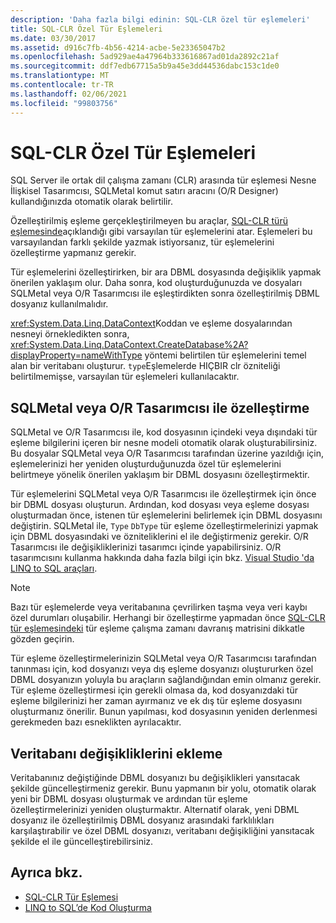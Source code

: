 ```yaml
---
description: 'Daha fazla bilgi edinin: SQL-CLR özel tür eşlemeleri'
title: SQL-CLR Özel Tür Eşlemeleri
ms.date: 03/30/2017
ms.assetid: d916c7fb-4b56-4214-acbe-5e23365047b2
ms.openlocfilehash: 5ad929ae4a47964b333616867ad01da2892c21af
ms.sourcegitcommit: ddf7edb67715a5b9a45e3dd44536dabc153c1de0
ms.translationtype: MT
ms.contentlocale: tr-TR
ms.lasthandoff: 02/06/2021
ms.locfileid: "99803756"
---
```

# <a name="sql-clr-custom-type-mappings"></a>SQL-CLR Özel Tür Eşlemeleri

SQL Server ile ortak dil çalışma zamanı (CLR) arasında tür eşlemesi Nesne İlişkisel Tasarımcısı, SQLMetal komut satırı aracını (O/R Designer) kullandığınızda otomatik olarak belirtilir.  
  
 Özelleştirilmiş eşleme gerçekleştirilmeyen bu araçlar, [SQL-CLR türü eşlemesinde](sql-clr-type-mapping.md)açıklandığı gibi varsayılan tür eşlemelerini atar. Eşlemeleri bu varsayılandan farklı şekilde yazmak istiyorsanız, tür eşlemelerini özelleştirme yapmanız gerekir.  
  
 Tür eşlemelerini özelleştirirken, bir ara DBML dosyasında değişiklik yapmak önerilen yaklaşım olur. Daha sonra, kod oluşturduğunuzda ve dosyaları SQLMetal veya O/R Tasarımcısı ile eşleştirdikten sonra özelleştirilmiş DBML dosyanız kullanılmalıdır.  
  
 <xref:System.Data.Linq.DataContext>Koddan ve eşleme dosyalarından nesneyi örnekledikten sonra, <xref:System.Data.Linq.DataContext.CreateDatabase%2A?displayProperty=nameWithType> yöntemi belirtilen tür eşlemelerini temel alan bir veritabanı oluşturur. `type`Eşlemelerde HIÇBIR clr özniteliği belirtilmemişse, varsayılan tür eşlemeleri kullanılacaktır.  
  
## <a name="customization-with-sqlmetal-or-or-designer"></a>SQLMetal veya O/R Tasarımcısı ile özelleştirme  

 SQLMetal ve O/R Tasarımcısı ile, kod dosyasının içindeki veya dışındaki tür eşleme bilgilerini içeren bir nesne modeli otomatik olarak oluşturabilirsiniz. Bu dosyalar SQLMetal veya O/R Tasarımcısı tarafından üzerine yazıldığı için, eşlemelerinizi her yeniden oluşturduğunuzda özel tür eşlemelerini belirtmeye yönelik önerilen yaklaşım bir DBML dosyasını özelleştirmektir.  
  
 Tür eşlemelerini SQLMetal veya O/R Tasarımcısı ile özelleştirmek için önce bir DBML dosyası oluşturun. Ardından, kod dosyası veya eşleme dosyası oluşturmadan önce, istenen tür eşlemelerini belirlemek için DBML dosyasını değiştirin. SQLMetal ile, `Type` `DbType` tür eşleme özelleştirmelerinizi yapmak için DBML dosyasındaki ve özniteliklerini el ile değiştirmeniz gerekir. O/R Tasarımcısı ile değişikliklerinizi tasarımcı içinde yapabilirsiniz. O/R tasarımcısını kullanma hakkında daha fazla bilgi için bkz. [Visual Studio 'da LINQ to SQL araçları](/visualstudio/data-tools/linq-to-sql-tools-in-visual-studio2).  
  
> [!NOTE]
> Bazı tür eşlemelerde veya veritabanına çevrilirken taşma veya veri kaybı özel durumları oluşabilir. Herhangi bir özelleştirme yapmadan önce [SQL-CLR tür eşlemesindeki](sql-clr-type-mapping.md) tür eşleme çalışma zamanı davranış matrisini dikkatle gözden geçirin.  
  
 Tür eşleme özelleştirmelerinizin SQLMetal veya O/R Tasarımcısı tarafından tanınması için, kod dosyanızı veya dış eşleme dosyanızı oluştururken özel DBML dosyanızın yoluyla bu araçların sağlandığından emin olmanız gerekir. Tür eşleme özelleştirmesi için gerekli olmasa da, kod dosyanızdaki tür eşleme bilgilerinizi her zaman ayırmanız ve ek dış tür eşleme dosyasını oluşturmanız önerilir. Bunun yapılması, kod dosyasının yeniden derlenmesi gerekmeden bazı esneklikten ayrılacaktır.  
  
## <a name="incorporating-database-changes"></a>Veritabanı değişikliklerini ekleme  

 Veritabanınız değiştiğinde DBML dosyanızı bu değişiklikleri yansıtacak şekilde güncelleştirmeniz gerekir. Bunu yapmanın bir yolu, otomatik olarak yeni bir DBML dosyası oluşturmak ve ardından tür eşleme özelleştirmelerinizi yeniden oluşturmaktır. Alternatif olarak, yeni DBML dosyanız ile özelleştirilmiş DBML dosyanız arasındaki farklılıkları karşılaştırabilir ve özel DBML dosyanızı, veritabanı değişikliğini yansıtacak şekilde el ile güncelleştirebilirsiniz.  
  
## <a name="see-also"></a>Ayrıca bkz.

- [SQL-CLR Tür Eşlemesi](sql-clr-type-mapping.md)
- [LINQ to SQL’de Kod Oluşturma](code-generation-in-linq-to-sql.md)
